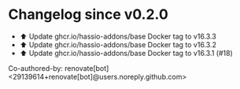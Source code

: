 # Changelog since v0.2.0
- ⬆️ Update ghcr.io/hassio-addons/base Docker tag to v16.3.3 
- ⬆️ Update ghcr.io/hassio-addons/base Docker tag to v16.3.2 
- ⬆️ Update ghcr.io/hassio-addons/base Docker tag to v16.3.1 (#18)

Co-authored-by: renovate[bot] <29139614+renovate[bot]@users.noreply.github.com> 
